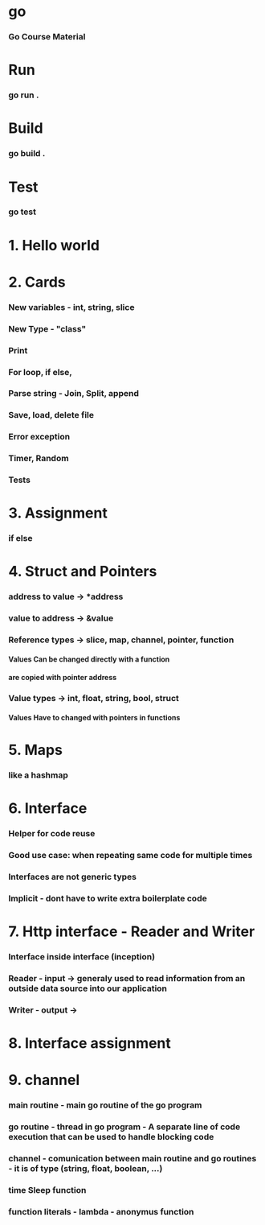 # go
### Go Course Material

# Run
### go run .

# Build
### go build .

# Test
### go test

# 1. Hello world

# 2. Cards
### New variables - int, string, slice
### New Type - "class"
### Print
### For loop, if else, 
### Parse string - Join, Split, append
### Save, load, delete file
### Error exception
### Timer, Random
### Tests

# 3. Assignment
### if else

# 4. Struct and Pointers
### address to value -> *address
### value to address -> &value


### Reference types  -> slice, map, channel, pointer, function
#### Values Can be changed directly with a function
#### are copied with pointer address

### Value types      -> int, float, string, bool, struct
#### Values Have to changed with pointers in functions

# 5. Maps
### like a hashmap

# 6. Interface
### Helper for code reuse
### Good use case: when repeating same code for multiple times
### Interfaces are not generic types
### Implicit - dont have to write extra boilerplate code

# 7. Http interface - Reader and Writer
### Interface inside interface (inception)
### Reader - input -> generaly used to read information from an outside data source into our application
### Writer - output -> 

# 8. Interface assignment

# 9. channel
### main routine - main go routine of the go program
### go routine - thread in go program - A separate line of code execution that can be used to handle blocking code
### channel - comunication between main routine and go routines - it is of type (string, float, boolean, ...)

### time Sleep function
### function literals - lambda - anonymus function 

